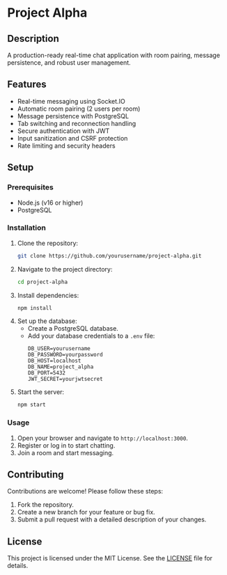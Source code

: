# Project Alpha

## Description
A production-ready real-time chat application with room pairing, message persistence, and robust user management.

## Features
- Real-time messaging using Socket.IO
- Automatic room pairing (2 users per room)
- Message persistence with PostgreSQL
- Tab switching and reconnection handling
- Secure authentication with JWT
- Input sanitization and CSRF protection
- Rate limiting and security headers

## Setup

### Prerequisites
- Node.js (v16 or higher)
- PostgreSQL

### Installation
1. Clone the repository:
   ```bash
   git clone https://github.com/yourusername/project-alpha.git
   ```
2. Navigate to the project directory:
   ```bash
   cd project-alpha
   ```
3. Install dependencies:
   ```bash
   npm install
   ```
4. Set up the database:
   - Create a PostgreSQL database.
   - Add your database credentials to a `.env` file:
     ```plaintext
     DB_USER=yourusername
     DB_PASSWORD=yourpassword
     DB_HOST=localhost
     DB_NAME=project_alpha
     DB_PORT=5432
     JWT_SECRET=yourjwtsecret
     ```
5. Start the server:
   ```bash
   npm start
   ```

### Usage
1. Open your browser and navigate to `http://localhost:3000`.
2. Register or log in to start chatting.
3. Join a room and start messaging.

## Contributing
Contributions are welcome! Please follow these steps:
1. Fork the repository.
2. Create a new branch for your feature or bug fix.
3. Submit a pull request with a detailed description of your changes.

## License
This project is licensed under the MIT License. See the [LICENSE](LICENSE) file for details.
